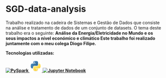 # SGD-data-analysis
Trabalho realizado na cadeira de Sistemas e Gestão de Dados que consiste na análise e tratamento de dados de um conjunto de datasets. O tema deste trabalho era o seguinte: <b> Análise da Energia/Eletricidade no Mundo e os seus impactos a nível económico e climático <b>
Este trabalho foi realizado juntamente com o meu colega Diogo Filipe.

Tecnologias utilizadas:
<p align="left"> 
<a href="https://spark.apache.org" target="_blank" rel="noreferrer"> <img src="https://upload.wikimedia.org/wikipedia/commons/f/f3/Apache_Spark_logo.svg" alt="PySpark" width="40" height="40"/> </a> 
<a href="https://www.python.org" target="_blank" rel="noreferrer"> <img src="https://raw.githubusercontent.com/devicons/devicon/master/icons/python/python-original.svg" alt="python" width="40" height="40"/> </a>
<a href="https://jupyter.org/" target="_blank" rel="noreferrer"> <img src="https://upload.wikimedia.org/wikipedia/commons/3/38/Jupyter_logo.svg
" alt="Jupyter Notebook" width="40" height="40"/> </a>

</p>
